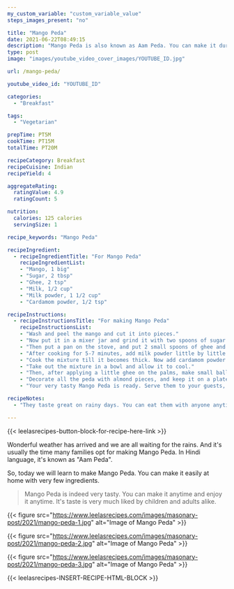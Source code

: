 ```yaml
---
my_custom_variable: "custom_variable_value"
steps_images_present: "no"

title: "Mango Peda"
date: 2021-06-22T08:49:15
description: "Mango Peda is also known as Aam Peda. You can make it during summer season easily at home with very few ingredients."
type: post
image: "images/youtube_video_cover_images/YOUTUBE_ID.jpg"

url: /mango-peda/

youtube_video_id: "YOUTUBE_ID"

categories: 
  - "Breakfast"

tags:
  - "Vegetarian"

prepTime: PT5M
cookTime: PT15M
totalTime: PT20M

recipeCategory: Breakfast
recipeCuisine: Indian
recipeYield: 4

aggregateRating:
  ratingValue: 4.9
  ratingCount: 5

nutrition:
  calories: 125 calories
  servingSize: 1

recipe_keywords: "Mango Peda"

recipeIngredient:
  - recipeIngredientTitle: "For Mango Peda"
    recipeIngredientList:
    - "Mango, 1 big" 
    - "Sugar, 2 tbsp" 
    - "Ghee, 2 tsp" 
    - "Milk, 1/2 cup" 
    - "Milk powder, 1 1/2 cup" 
    - "Cardamom powder, 1/2 tsp" 

recipeInstructions:
  - recipeInstructionsTitle: "For making Mango Peda"
    recipeInstructionsList:
    - "Wash and peel the mango and cut it into pieces." 
    - "Now put it in a mixer jar and grind it with two spoons of sugar." 
    - "Then put a pan on the stove, and put 2 small spoons of ghee and milk in it, and put mango pulp in it and stir it." 
    - "After cooking for 5-7 minutes, add milk powder little by little and cook it well." 
    - "Cook the mixture till it becomes thick. Now add cardamom powder and mix it and turn off the stove." 
    - "Take out the mixture in a bowl and allow it to cool." 
    - "Then, after applying a little ghee on the palms, make small balls of the mixture, and flatten them and give them the shape of a peda." 
    - "Decorate all the peda with almond pieces, and keep it on a plate." 
    - "Your very tasty Mango Peda is ready. Serve them to your guests, or enjoy them with your loved ones." 

recipeNotes:
  - "They taste great on rainy days. You can eat them with anyone anytime. Make it for yourself and loved ones, and enjoy." 

---
```


{{< leelasrecipes-button-block-for-recipe-here-link >}}

Wonderful weather has arrived and we are all waiting for the rains. And it's usually the time many families opt for making Mango Peda. In Hindi language, it's known as "Aam Peda".

So, today we will learn to make Mango Peda. You can make it easily at home with very few ingredients. 

> Mango Peda is indeed very tasty. You can make it anytime and enjoy it anytime. It's taste is very much liked by children and adults alike. 

{{< figure src="https://www.leelasrecipes.com/images/masonary-post/2021/mango-peda-1.jpg" alt="Image of Mango Peda" >}}

{{< figure src="https://www.leelasrecipes.com/images/masonary-post/2021/mango-peda-2.jpg" alt="Image of Mango Peda" >}}

{{< figure src="https://www.leelasrecipes.com/images/masonary-post/2021/mango-peda-3.jpg" alt="Image of Mango Peda" >}}

{{< leelasrecipes-INSERT-RECIPE-HTML-BLOCK >}}

